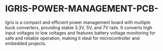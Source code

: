 # IGRIS-POWER-MANAGEMENT-PCB-
Igris is a compact and efficient power management board with multiple buck converters, providing stable 3.3V, 5V, and 7V rails. It converts high input voltages to low voltages and features battery voltage monitoring for safe and reliable operation, making it ideal for microcontroller and embedded projects.
